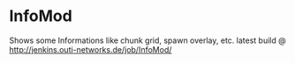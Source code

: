 # InfoMod
Shows some Informations like chunk grid, spawn overlay, etc.
latest build @ http://jenkins.outi-networks.de/job/InfoMod/
